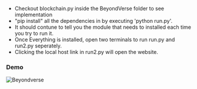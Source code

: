 - Checkout blockchain.py inside the BeyondVerse folder to see implementation
- "pip install" all the dependencies in by executing 'python run.py'.
- It should contune to tell you the module that needs to installed each time you try to run it.
- Once Everything is installed, open two terminals to run run.py and run2.py seperately. 
- Clicking the local host link in run2.py will open the website.
 
 ### Demo
 
 ![Beyondverse](https://user-images.githubusercontent.com/61709871/117464141-6008c800-af1e-11eb-8854-0679c0b35cca.gif)


